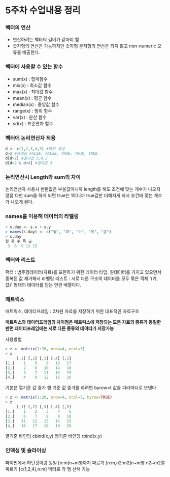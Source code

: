 # 5주차 수업내용 정리

### 벡터의 연산
- 연산하려는 벡터의 길이가 같아야 함
- 숫자형의 연산은 가능하지만 숫자형 문자형의 연산은 되지 않고 non-numeric 오류를 배출한다.

### 벡터에 사용할 수 있는 함수
- sum(x) : 합계함수
- mix(x) : 최소값 함수
- max(x) : 최대값 함수
- mean(x) : 평균 함수
- median(x) : 중앙값 함수
- range(x) : 범위 함수
- var(x) : 분산 함수
- sd(x) : 표준편차 함수

### 벡터에 논리연산자 적용
```R
d <- c(1,2,3,4,5) #벡터 생성
d>2 #결과값 FALSE, FALSE, TRUE, TRUE, TRUE
d[d>2] #결과값 3,4,5
d[d>2 & d<4] #결과값 3
```
### 논리연산시 Length와 sum의 차이
논리연산자 사용시 반환값은 부울값이니까 length를 해도 조건에 맞는 개수가 나오지 않음
다만 sum을 하게 되면 true는 1이니까 true값만 더해지게 되서 조건에 맞는 개수가 나오게 된다.

### names를 이용해 데이터의 라벨링
```R
> s.day <- s.x + s.y
> names(s.day) <- c("월", "화", "수", "목", "금")
> s.day
월 화 수 목 금 
 3  6  9 12 15 
 ```

### 팩터와 리스트
팩터 : 범주형데이터(자료)를 표현하기 위한 데이터 타입.
원데이터를 가지고 있으면서 중복된 값 제거해서 라벨링
리스트 : 서로 다른 구조의 데이터를 모두 묶은 객체 '(키, 값)' 형태의 데이터를 담는 연관 배열이다.

### 매트릭스
매트릭스, 데이터프레임 : 2차원 자료를 저장하기 위한 대표적인 자료구조

**매트릭스와 데이터프레임의 차이점은 매트릭스에 저장되는 모든 자료의 종류가 동일한 반면 데이터프레임에는 서로 다른 종류의 데이터가 저장가능**

사용방법
```R
> z <- matrix(1:20, nrow=4, ncol=5)
> z
     [,1] [,2] [,3] [,4] [,5]
[1,]    1    5    9   13   17
[2,]    2    6   10   14   18
[3,]    3    7   11   15   19
[4,]    4    8   12   16   20
```
기본은 열기준 값 증가
행 기준 값 증가를 하려면 byrow=t 값을 파라미터로 보낸다
```R
> z <- matrix(1:20, nrow=4, ncol=5, byrow=TRUE)
> z
     [,1] [,2] [,3] [,4] [,5]
[1,]    1    2    3    4    5
[2,]    6    7    8    9   10
[3,]   11   12   13   14   15
[4,]   16   17   18   19   20
```
열기준 바인딩 cbind(x,y)
행기준 바인딩 rbind(x,y)

### 인덱싱 및 슬라이싱
파이썬에서 하던것이랑 동일
[n:m]n~m행까지 짜르기
[n:m,n2:m2]n~m행 n2~m2열 짜르기
[c(1,2,4),n:m] 백터로 각 행 선택 가능